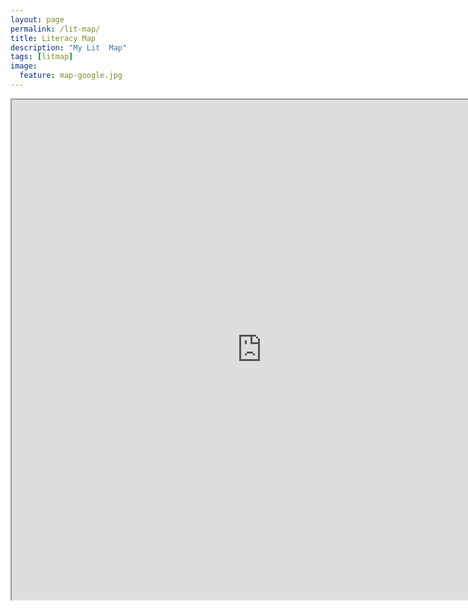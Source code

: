 ```yaml
---
layout: page
permalink: /lit-map/
title: Literacy Map
description: "My Lit  Map"
tags: [litmap]
image: 
  feature: map-google.jpg
---
```



<iframe src="https://www.google.com/maps/d/u/0/embed?mid=zNQs_KtlGEQE.k5R3NxN9Mxhg" width="800" height="800" ></iframe>